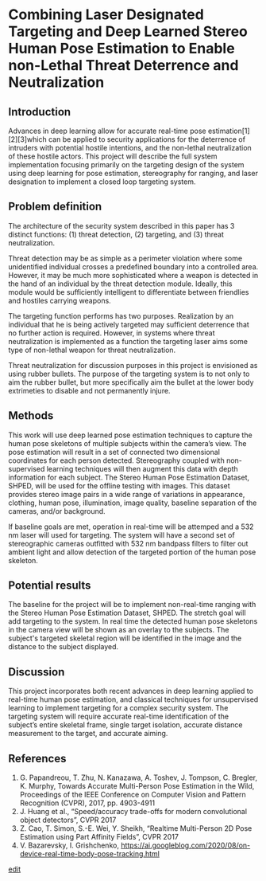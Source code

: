 # Combining Laser Designated Targeting and Deep Learned Stereo Human Pose Estimation to Enable non-Lethal Threat Deterrence and Neutralization

## Introduction

Advances in deep learning allow for accurate real-time pose estimation[1][2][3]which can be applied to security applications for the deterrence of intruders with potential hostile intentions, and the non-lethal neutralization of these hostile actors.  This project will describe the full system implementation focusing primarily on the targeting design of the system using deep learning for pose estimation, stereography for ranging, and laser designation to implement a closed loop targeting system.  

## Problem definition

The architecture of the security system described in this paper has 3 distinct functions: (1) threat detection, (2) targeting, and (3) threat neutralization.  

Threat detection may be as simple as a perimeter violation where some unidentified individual crosses a predefined boundary into a controlled area.   However, it may be much more sophisticated where a weapon is detected in the hand of an individual by the threat detection module.  Ideally, this module would be sufficiently intelligent to differentiate between friendlies and hostiles carrying weapons.  

The targeting function performs has two purposes.  Realization by an individual that he is being actively targeted may sufficient deterrence that no further action is required.  However, in systems where threat neutralization is implemented as a function the targeting laser aims some type of non-lethal weapon for threat neutralization. 

Threat neutralization for discussion purposes in this project is envisioned as using rubber bullets.  The purpose of the targeting system is to not only to aim the rubber bullet, but more specifically aim the bullet at the lower body extrimeties to disable and not permanently injure.  

## Methods

This work will use deep learned pose estimation techniques to capture the human pose skeletons of multiple subjects within the camera’s view.  The pose estimation will result in a set of connected two dimensional coordinates for each person detected.   Stereography coupled with non-supervised learning techniques will then augment this data with depth information for each subject.  The Stereo Human Pose Estimation Dataset, SHPED, will be used for the offline testing with images.  This dataset provides stereo image pairs in a wide range of variations in appearance, clothing, human pose, illumination, image quality, baseline separation of the cameras, and/or background. 

If baseline goals are met, operation in real-time will be attemped and a 532 nm laser will used for targeting.   The system will have a second set of stereographic cameras outfitted with 532 nm bandpass filters to filter out ambient light and allow detection of the targeted portion of the human pose skeleton.

## Potential results

The baseline for the project will be to implement non-real-time ranging with the Stereo Human Pose Estimation Dataset, SHPED. The stretch goal will add targeting to the system.   In real time the detected human pose skeletons in the camera view will be shown as an overlay to the subjects.  The subject's targeted skeletal region will be identified in the image and the distance to the subject displayed.  

## Discussion

This project incorporates both recent advances in deep learning applied to real-time human pose estimation, and classical techniques for unsupervised learning to implement targeting for a complex security system.  The targeting system will require accurate real-time identification of the subject’s entire skeletal frame, single target isolation, accurate distance measurement to the target, and accurate aiming.

## References

1.    G. Papandreou, T. Zhu, N. Kanazawa, A. Toshev, J. Tompson, C. Bregler, K. Murphy, Towards Accurate Multi-Person Pose Estimation in the Wild, Proceedings of the IEEE      Conference on Computer Vision and Pattern Recognition (CVPR), 2017, pp. 4903-4911
2.    J. Huang et al., “Speed/accuracy trade-offs for modern convolutional object detectors”, CVPR 2017  
3.    Z. Cao, T. Simon, S.-E. Wei, Y. Sheikh, “Realtime Multi-Person 2D Pose Estimation using Part Affinity Fields”, CVPR 2017
4.    V. Bazarevsky, I. Grishchenko, https://ai.googleblog.com/2020/08/on-device-real-time-body-pose-tracking.html


[edit](https://github.com/BurchallCooper/CS7641-Project/edit/gh-pages/index.md)    


